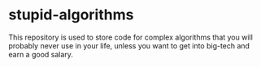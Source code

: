 # stupid-algorithms
This repository is used to store code for complex algorithms that you will probably never use in your life, unless you want to get into big-tech and earn a good salary.
